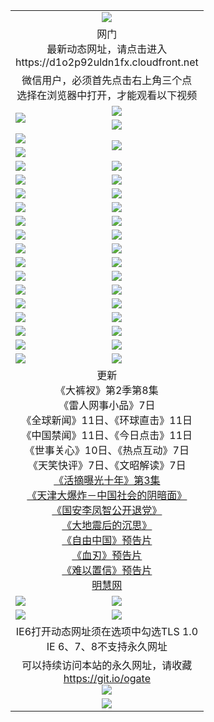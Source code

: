 ﻿<table>
  <tr></tr>
  <tr><td colspan=2 align=center><img src="https://cloud.githubusercontent.com/assets/11880933/13434984/f430fae2-e012-11e5-814f-c2df1e82b247.jpg" /></td></tr>
  <tr><td colspan=2 align=center>网门<br>最新动态网址，请点击进入
<br>https://d1o2p92uldn1fx.cloudfront.net
    </td>
  </tr>
  <tr>
    <td colspan=2 align=center>微信用户，必须首先点击右上角三个点<br>选择在浏览器中打开，才能观看以下视频</td>
  </tr>
  <tr>
    <td rowspan=2><a href="https://d1o2p92uldn1fx.cloudfront.net/ogUP.aspx?name=11DKC.mp4&count=T:2,2:8,1:16&from=github" target="_blank"><img src="https://d1o2p92uldn1fx.cloudfront.net/Up/11DKC1.jpg" /></a></td> 
    <td><div><a href="https://d1o2p92uldn1fx.cloudfront.net/ogUP.aspx?name=LRWS.mp4&count=7B:9,6B:44,5A:10,5B:35,4A:14,4B:19,3A:10,3B:26,2A:16,2B:21,1A:23,1B:29&current=7B:9" target="_blank"><img src="https://d1o2p92uldn1fx.cloudfront.net/Up/LRWS.jpg" /></a></td>
   </tr>
  <tr>
    <td><a href="https://d1o2p92uldn1fx.cloudfront.net/ogNiceVedio.aspx" target="_blank"><img src="https://d1o2p92uldn1fx.cloudfront.net/Up/11TGKDY.jpg" /></a></td>
  </tr>
  <tr>
    <td><a href="https://d1o2p92uldn1fx.cloudfront.net/ogUP.aspx?name=JQR.mp4&count=2" target="_blank"><img src="https://d1o2p92uldn1fx.cloudfront.net/Up/JQR.jpg" /></a></td>   
    <td rowspan=2><a href="https://d1o2p92uldn1fx.cloudfront.net/ogUP.aspx?name=JP.mp4&count=9" target="_blank"><img src="https://d1o2p92uldn1fx.cloudfront.net/Up/JP.jpg" /></td>
  </tr>
  <tr>
    <td><a href="https://d1o2p92uldn1fx.cloudfront.net/ogUP.aspx?name=WH.mp4" target="_blank"><img src="https://d1o2p92uldn1fx.cloudfront.net/Up/WH.jpg" /></a></td>
  </tr>
  <tr>
    <td><a href="https://d1o2p92uldn1fx.cloudfront.net/ogUP.aspx?name=SSZJ.mp4&count=480P:9,S:3" target="_blank"><img src="https://d1o2p92uldn1fx.cloudfront.net/Up/SSZJ.jpg" /></a></td>
    <td><a href="https://d1o2p92uldn1fx.cloudfront.net/ogUP.aspx?name=ZY.mp4&count=2015:16" target="_blank"><img src="https://d1o2p92uldn1fx.cloudfront.net/Up/ZY.jpg" /></a</td>
  </tr>
  <tr>
    <td><a href="https://d1o2p92uldn1fx.cloudfront.net/ogUP.aspx?name=XTFY.mp4&count=B:2,A:24" target="_blank"><img src="https://d1o2p92uldn1fx.cloudfront.net/Up/XTFY.jpg" /></a></td>
    <td><a href="https://d1o2p92uldn1fx.cloudfront.net/ogUP.aspx?name=1XQK.mp4&count=13" target="_blank"><img src="https://d1o2p92uldn1fx.cloudfront.net/Up/1XQK.jpg" /></a</td>
  </tr>
  <tr>
    <td><a href="https://d1o2p92uldn1fx.cloudfront.net/ogUP.aspx?name=1LYF.mp4&count=2" target="_blank"><img src="https://d1o2p92uldn1fx.cloudfront.net/Up/1LYF0.jpg" /></a></td>
    <td><a href="https://d1o2p92uldn1fx.cloudfront.net/ogUP.aspx?name=1ZGC.mp4&count=6" target="_blank"><img src="https://d1o2p92uldn1fx.cloudfront.net/Up/1ZGC0.jpg" /></a></td>
  </tr>
  <tr>
    <td><a href="https://d1o2p92uldn1fx.cloudfront.net/ogUP.aspx?name=1ZKM.mp4&count=3&current=3" target="_blank"><img src="https://d1o2p92uldn1fx.cloudfront.net/Up/1ZKM0.jpg" /></a></td>  
    <td><a href="https://d1o2p92uldn1fx.cloudfront.net/ogUP.aspx?name=1WWY.mp4&count=6&current=6" target="_blank"><img src="https://d1o2p92uldn1fx.cloudfront.net/Up/1WWY0.jpg" /></a></td>
  </tr>
  <tr>
    <td><a href="https://d1o2p92uldn1fx.cloudfront.net/ogUP.aspx?name=10JGY.mp4&count=3" target="_blank"><img src="https://d1o2p92uldn1fx.cloudfront.net/Up/10JGY0.jpg" /></a></td>
    <td><a href="https://d1o2p92uldn1fx.cloudfront.net/ogUP.aspx?name=10CYS.mp4&count=2" target="_blank"><img src="https://d1o2p92uldn1fx.cloudfront.net/Up/10CYS0.jpg" /></a></td>
  </tr>
  <tr>
    <td><a href="https://d1o2p92uldn1fx.cloudfront.net/ogUP.aspx?name=4SQQ.mp4&count=201603:9,201602:20,201601:21&current=201603:9" target="_blank"><img src="https://d1o2p92uldn1fx.cloudfront.net/Up/4SQQ0.jpg"/></a></td>
    <td><a href="https://d1o2p92uldn1fx.cloudfront.net/ogUP.aspx?name=4SHQ.mp4&count=201603:11,201602:27,201601:28&current=201603:11" target="_blank"><img src="https://d1o2p92uldn1fx.cloudfront.net/Up/4SHQ0.jpg"/></a></td>
  </tr>
  <tr>
    <td><a href="https://d1o2p92uldn1fx.cloudfront.net/ogUP.aspx?name=4SZG.mp4&count=201603:10,201602:21,201601:23&current=201603:10" target="_blank"><img src="https://d1o2p92uldn1fx.cloudfront.net/Up/4SZG0.jpg"/></a></td>
    <td><a href="https://d1o2p92uldn1fx.cloudfront.net/ogUP.aspx?name=4SDJ.mp4&count=201603A:10,201603B:6,201602A:24,201602B:7,201601A:48,201601B:6&current=201603A:10" target="_blank"><img src="https://d1o2p92uldn1fx.cloudfront.net/Up/4SDJ0.jpg"/></a></td>
  </tr>
  <tr>
    <td><a href="https://d1o2p92uldn1fx.cloudfront.net/ogUP.aspx?name=4SGX.mp4&count=201603:2&current=201603:2" target="_blank"><img src="https://d1o2p92uldn1fx.cloudfront.net/Up/4SGX0.jpg"/></a></td>
    <td><a href="https://d1o2p92uldn1fx.cloudfront.net/ogUP.aspx?name=4SHD.mp4&count=201603:3&current=201603:1" target="_blank"><img src="https://d1o2p92uldn1fx.cloudfront.net/Up/4SHD0.jpg"/></a></td>
  </tr>
  <tr>
    <td><a href="https://d1o2p92uldn1fx.cloudfront.net/ogUP.aspx?name=4CTX.mp4&count=201603:2,201602:3,201601:4&current=201603:2" target="_blank"><img src="https://d1o2p92uldn1fx.cloudfront.net/Up/4CTX0.jpg"/></a></td>
    <td><a href="https://d1o2p92uldn1fx.cloudfront.net/ogUP.aspx?name=4CWZ.mp4&count=201603:1,201602:4,201601:4&current=201603:1" target="_blank"><img src="https://d1o2p92uldn1fx.cloudfront.net/Up/4CWZ0.jpg"/></a></td>
  </tr>
  <tr>
    <td><a href="https://d1o2p92uldn1fx.cloudfront.net/onUP.aspx?name=https://d2t6x1lwzcff38.cloudfront.net/" target="_blank"><img src="https://d1o2p92uldn1fx.cloudfront.net/Up/0DTW.jpg"/></a></td>
    <td><a href="https://d1o2p92uldn1fx.cloudfront.net/onUP.aspx?name=https://d240ns8up8earz.cloudfront.net/acenter/" target="_blank"><img src="https://d1o2p92uldn1fx.cloudfront.net/Up/0TDW.jpg" /></a></td>
  </tr>
  <tr>
    <td><a href="https://d1o2p92uldn1fx.cloudfront.net/onUP.aspx?name=https://d4508d6vomz2p.cloudfront.net/gb/nsc413.htm" target="_blank"><img src="https://d1o2p92uldn1fx.cloudfront.net/Up/0DJY.jpg" /></a></td>
    <td><a href="https://d1o2p92uldn1fx.cloudfront.net/onUP.aspx?name=https://d3bxwq7vzudb5l.cloudfront.net/xtr/gb/prog204.html" target="_blank"><img src="https://d1o2p92uldn1fx.cloudfront.net/Up/0XTR.jpg" /></a></td>
  </tr>
  <tr>
    <td><a href="https://d1o2p92uldn1fx.cloudfront.net/onUP.aspx?name=https://d3aj00iefsmfgc.cloudfront.net/" target="_blank"><img src="https://d1o2p92uldn1fx.cloudfront.net/Up/0MHW.jpg" /></a></td>
    <td><a href="https://d1o2p92uldn1fx.cloudfront.net/onUP.aspx?name=https://d1sbg9daat0zu5.cloudfront.net/" target="_blank"><img src="https://d1o2p92uldn1fx.cloudfront.net/Up/0ZJW.jpg" /></a></td>
  </tr>
  <tr>
    <td><a href="https://d1o2p92uldn1fx.cloudfront.net/ogUP.aspx?name=0FG.zip" target="_blank"><img src="https://d1o2p92uldn1fx.cloudfront.net/Up/0FG.jpg" /></a></td>
    <td><a href="https://d1o2p92uldn1fx.cloudfront.net/ogUP.aspx?name=0FGA.apk" target="_blank"><img src="https://d1o2p92uldn1fx.cloudfront.net/Up/0FGA.jpg" /></a></td>
  </tr>
  <tr>
    <td><a href="https://d1o2p92uldn1fx.cloudfront.net/ogUP.aspx?name=0U.zip" target="_blank"><img src="https://d1o2p92uldn1fx.cloudfront.net/Up/0U.jpg" /></a></td>
    <td><a href="https://d1o2p92uldn1fx.cloudfront.net/ogUP.aspx?name=0UA.apk" target="_blank"><img src="https://d1o2p92uldn1fx.cloudfront.net/Up/0UA.jpg" /></a></td>
  </tr>
  <tr>
    <td><a href="https://d1o2p92uldn1fx.cloudfront.net/ogUP.aspx?name=0iPPOTV.zip" target="_blank"><img src="https://d1o2p92uldn1fx.cloudfront.net/Up/0iPPOTV.jpg" /></a></td>
    <td><a href="https://d1o2p92uldn1fx.cloudfront.net/ogUP.aspx?name=0iNTD.apk" target="_blank"><img src="https://d1o2p92uldn1fx.cloudfront.net/Up/0iNTD.jpg" /></a></td>
  </tr>
  <tr>
    <td colspan=2 align=center>更新<br>
      《大裤衩》第2季第8集<br>
      《雷人网事小品》7日<br>
      《全球新闻》11日、《环球直击》11日<br>
      《中国禁闻》11日、《今日点击》11日<br>
      《世事关心》10日、《热点互动》7日<br>
      《天笑快评》7日、《文昭解读》7日<br>
      <a href="https://d1o2p92uldn1fx.cloudfront.net/ogUP.aspx?name=SSZJ.mp4&count=480P:9,S:3&current=S:3" target="_blank">《活摘曝光十年》第3集</a><br>
      <a href="https://d1o2p92uldn1fx.cloudfront.net/ogUP.aspx?name=4TJDBZ.mp4" target="_blank">《天津大爆炸－中国社会的阴暗面》</a><br>
      <a href="https://d1o2p92uldn1fx.cloudfront.net/ogUP.aspx?name=4LFZ.mp4" target="_blank">《国安李凤智公开退党》</a><br>
      <a href="https://d1o2p92uldn1fx.cloudfront.net/ogUP.aspx?name=4DDZHDCS.mp4" target="_blank">《大地震后的沉思》</a><br>
      <a href="https://d1o2p92uldn1fx.cloudfront.net/ogUP.aspx?name=11ZYZG0.mp4" target="_blank">《自由中国》预告片</a><br>
      <a href="https://d1o2p92uldn1fx.cloudfront.net/ogUP.aspx?name=11XR.mp4" target="_blank">《血刃》预告片</a><br>
      <a href="https://d1o2p92uldn1fx.cloudfront.net/ogUP.aspx?name=11NYZX.mp4&count=2" target="_blank">《难以置信》预告片</a><br>
      <a href="https://d1o2p92uldn1fx.cloudfront.net/onUP.aspx?name=https://www.minghui.org/" target="_blank">明慧网</a></td>
    </td>
  </tr>
  <tr>
    <td><a href="https://d1o2p92uldn1fx.cloudfront.net/ogNice.aspx" target="_blank"><img src="https://d1o2p92uldn1fx.cloudfront.net/Up/0WCYY.jpg" /></a></td>
    <td><a href="https://d1o2p92uldn1fx.cloudfront.net/onCO.aspx?ob=600%E4%BA%8B%E7%89%A9&op=%E5%A2%9E%E5%88%A0%E6%94%B9&args=WH1~%23%E7%B1%BB%E5%9E%8B6%E6%96%B0%E9%97%BB%7c%23%E7%B1%BB%E5%9E%8B6%E8%AF%84%E8%AE%BA&mode=" target="_blank"><img src="https://d1o2p92uldn1fx.cloudfront.net/Up/0WZTT.jpg" /></a></td> 
  </tr>
  <tr>
    <td><a href="https://d1o2p92uldn1fx.cloudfront.net/ogDY.aspx" target="_blank"><img src="https://d1o2p92uldn1fx.cloudfront.net/Up/0FK.jpg" /></a></td>
    <td><a href="https://d1o2p92uldn1fx.cloudfront.net/ogST.aspx" target="_blank"><img src="https://d1o2p92uldn1fx.cloudfront.net/Up/0ST.jpg" /></a></td> 
  </tr>
  <tr>
    <td colspan=2 align=center>IE6打开动态网址须在选项中勾选TLS 1.0<br/>IE 6、7、8不支持永久网址<br/>
      <!--微信可扫描以下临时二维码<br/>https://bit.ly/1mBQHW8<br/><a href="https://d1o2p92uldn1fx.cloudfront.net/Up/0WMGDL3.png" target="_blank"><img src="https://d1o2p92uldn1fx.cloudfront.net/Up/0WMGD3.png"/></a><br-->
  </tr>
  <tr>
    <td colspan=2 align=center>可以持续访问本站的永久网址，请收藏<br/><a href="https://git.io/ogate" target="_blank">https://git.io/ogate</a><br/><a href="https://d1o2p92uldn1fx.cloudfront.net/Up/0WMGDL2.png" target="_blank"><img src="https://d1o2p92uldn1fx.cloudfront.net/Up/0WMGD2.png"/></a></td>
  </tr>
  <tr>
    <td colspan=2 align=center><a href="https://d1o2p92uldn1fx.cloudfront.net/ogUP.aspx?name=0oGate.apk" target="_blank"><img src="https://d1o2p92uldn1fx.cloudfront.net/Up/0WMAZ.jpg" /></a></td>
  </tr>
  <!--tr>
    <td colspan=2 align=center>可能失效的动态网址
    </td>
  </tr-->
</table>
